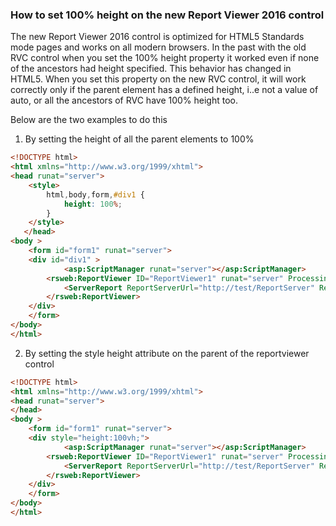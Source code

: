 ### How to set 100% height on the new Report Viewer 2016 control
The new Report Viewer 2016 control is optimized for HTML5 Standards mode pages and works on all modern browsers. In the past with the old RVC control when you set the 100% height property it worked even if none of the ancestors had height specified. This behavior has changed in HTML5. When you set this property on the new RVC control, it will work correctly only if the parent element has a defined height, i..e not a value of auto, or all the ancestors of RVC have 100% height too.

Below are the two examples to do this

1.	By setting the height of all the parent elements to 100%

```html
<!DOCTYPE html>
<html xmlns="http://www.w3.org/1999/xhtml">    
<head runat="server">
    <style>
        html,body,form,#div1 {
            height: 100%; 
        }
    </style>
   </head>
<body >
    <form id="form1" runat="server">
    <div id="div1" >
            <asp:ScriptManager runat="server"></asp:ScriptManager>        
        <rsweb:ReportViewer ID="ReportViewer1" runat="server" ProcessingMode="Remote" Height="100%" Width="100%">
            <ServerReport ReportServerUrl="http://test/ReportServer" ReportPath="/testreport" />
        </rsweb:ReportViewer>
    </div>
    </form>
</body>
</html>
```

2.	By setting the style height attribute on the parent of the reportviewer control 

```html
<!DOCTYPE html>
<html xmlns="http://www.w3.org/1999/xhtml">    
<head runat="server">
</head>
<body >
    <form id="form1" runat="server">
    <div style="height:100vh;">
            <asp:ScriptManager runat="server"></asp:ScriptManager>        
        <rsweb:ReportViewer ID="ReportViewer1" runat="server" ProcessingMode="Remote" Height="100%" Width="100%">
            <ServerReport ReportServerUrl="http://test/ReportServer" ReportPath="/testreport" />
        </rsweb:ReportViewer>
    </div>
    </form>
</body>
</html>
```
